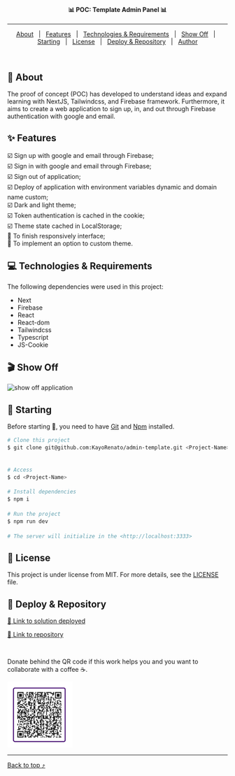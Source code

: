 <!-- <div align="center" id="top"> 
  <img src="/public/admin-panel.gif" alt="Template Admin Panel" />
</div> -->

<h4 align="center">
📊 POC: Template Admin Panel 📊
</h4>

<hr>

<p align="center">
  <a href="#dart-about">About</a> &#xa0; | &#xa0;
  <a href="#sparkles-features">Features</a> &#xa0; | &#xa0;
  <a href="#computer-technologies--requirements">Technologies & Requirements</a> &#xa0; | &#xa0;
  <a href="#clapper-show-off">Show Off</a> &#xa0; | &#xa0;
  <a href="#checkered_flag-starting">Starting</a> &#xa0; | &#xa0;
  <a href="#memo-license">License</a> &#xa0; | &#xa0;
  <a href="#gem-deploy--repository">Deploy & Repository</a> &#xa0; | &#xa0;
  <a href="https://github.com/KayoRenato" target="_blank">Author</a>
</p>

<br>

## :dart: About ##

The proof of concept (POC) has developed to understand ideas and expand learning with NextJS, Tailwindcss, and Firebase framework. Furthermore, it aims to create a web application to sign up, in, and out through Firebase authentication with google and email. 

## :sparkles: Features ##

:ballot_box_with_check: Sign up with google and email through Firebase;  
:ballot_box_with_check: Sign in with google and email through Firebase;  
:ballot_box_with_check: Sign out of application;  
:ballot_box_with_check: Deploy of application with environment variables dynamic and domain name custom;  
:ballot_box_with_check: Dark and light theme;  
:ballot_box_with_check: Token authentication is cached in the cookie;  
:ballot_box_with_check: Theme state cached in LocalStorage;  
:black_square_button: To finish responsively interface;  
:black_square_button: To implement an option to custom theme.  


## :computer: Technologies & Requirements ##

The following dependencies were used in this project:

- Next
- Firebase
- React
- React-dom
- Tailwindcss
- Typescript
- JS-Cookie

## :clapper: Show Off ##

<img src="public/admin-panel.gif" alt="show off application" width="800" height="600">

## :checkered_flag: Starting ##

Before starting :checkered_flag:, you need to have [Git](https://git-scm.com) and [Npm](https://www.npmjs.com/) installed.

```bash
# Clone this project
$ git clone git@github.com:KayoRenato/admin-template.git <Project-Name> 


# Access
$ cd <Project-Name>

# Install dependencies
$ npm i

# Run the project
$ npm run dev

# The server will initialize in the <http://localhost:3333>
```

## :memo: License ##

This project is under license from MIT. For more details, see the [LICENSE](License.md) file.

## :gem: Deploy & Repository ##

<a href="https://admpanel.kayoio.com/" target="_blank">:rocket: Link to solution deployed</a>

<a href="https://github.com/KayoRenato/admin-template" target="_blank">:octopus: Link to repository</a>

<br>

Donate behind the QR code if this work helps you and you want to collaborate with a coffee :coffee:.

<img src="public/buy_coffee.jpeg" alt="buy me a coffee" width="150" height="150">

---

<a href="#top">Back to top :arrow_heading_up:</a>
